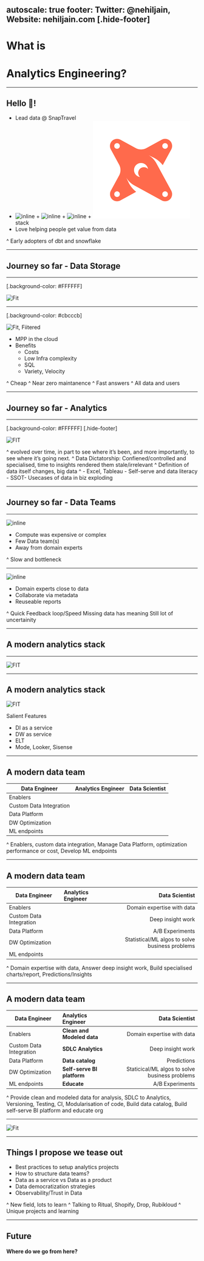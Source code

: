 autoscale: true
footer: Twitter: @nehiljain, Website: nehiljain.com
[.hide-footer]
---


# What is
# Analytics Engineering?

---

## Hello 👋!

- Lead data @ SnapTravel
- ![inline](https://nehiljain.com/images/stitch-icon.png) + ![inline](https://nehiljain.com/images/airflow-icon.png) + ![inline](https://surveymonkey-assets.s3.amazonaws.com/survey/280222649/324d7fd3-51ee-4548-91f7-a1dffbd9b555.png) + ![inline](https://raw.githubusercontent.com/PrefectHQ/prefect/master/docs/.vuepress/public/logos/dbt.png) stack
- Love helping people get value from data



^ Early adopters of dbt and snowflake

---
## Journey so far - Data Storage

---

[.background-color: #FFFFFF]

![Fit](https://nehiljain.com/images/journey-cdw2.png)

---

[.background-color: #cbcccb]

![Fit, Fiitered](https://nehiljain.com/images/journey-cdw-faded.png)

- MPP in the cloud
- Benefits
  - Costs
  - Low Infra complexity
  - SQL
  - Variety, Velocity


^ Cheap
^ Near zero maintanence
^ Fast answers
^ All data and users

---

## Journey so far - Analytics

---

[.background-color: #FFFFFF]
[.hide-footer]

![FIT](https://nehiljain.com/images/journey-analytics.png)


^ evolved over time, in part to see where it’s been, and more importantly, to see where it’s going next.
^ Data Dictatorship: Confiened/controlled and specialised, time to insights rendered them stale/irrelevant
^ Definition of data itself changes, big data
^ - Excel, Tableau - Self-serve and data literacy - SSOT- Usecases of data in biz exploding

---

## Journey so far - Data Teams

---

![inline](https://nehiljain.com/images/data-team-old.png)

- Compute was expensive or complex
- Few Data team(s)
- Away from domain experts

^ Slow and bottleneck

---

![inline](https://nehiljain.com/images/data-team-new.png)


- Domain experts close to data
- Collaborate via metadata
- Reuseable reports


^ Quick Feedback loop/Speed
Missing data has meaning
Still lot of uncertainity

---

## A modern analytics stack

---

![FIT](https://blog.getdbt.com/content/images/downloaded_images/What--exactly--is-dbt-/1-BogoeTTK1OXFU1hPfUyCFw.png)

---

## A modern analytics stack

![FIT](https://blog.getdbt.com/content/images/downloaded_images/What--exactly--is-dbt-/1-BogoeTTK1OXFU1hPfUyCFw.png)

Salient Features
- DI as a service
- DW as service
- ELT
- Mode, Looker, Sisense

---

## A modern data team

| Data Engineer | Analytics Engineer  | Data Scientist  |
-----------| :----------- | -----------: |
Enablers       |          |
Custom Data Integration       |   |
Data Platform       |     |
DW Optimization       |   |
ML endpoints       |    |


^ Enablers,
custom data integration,
Manage Data Platform,
optimization performance or cost,
Develop ML endpoints

---

## A modern data team

| Data Engineer | Analytics Engineer  | Data Scientist  |
-----------| :----------- | -----------: |
Enablers       |          |     Domain expertise with data
Custom Data Integration       |        |     Deep insight work
Data Platform       |          |   A/B Experiments
DW Optimization       |        |     Statistical/ML algos to solve business problems
ML endpoints       |          |

^ Domain expertise with data,
Answer deep insight work,
Build specialised charts/report,
Predictions/Insights

---


## A modern data team

| Data Engineer | Analytics Engineer  | Data Scientist  |
-----------| :----------- | -----------: |
Enablers       |     **Clean and Modeled data**    |     Domain expertise with data
Custom Data Integration       |   **SDLC Analytics**    |     Deep insight work
Data Platform       |     **Data catalog**    |     Predictions
DW Optimization       |   **Self-serve BI platform**    |     Staticical/ML algos to solve business problems
ML endpoints       |     **Educate**    | A/B Experiments

^ Provide clean and modeled data for analysis,
SDLC to Analytics,
Versioning, Testing, CI, Modularisation of code,
Build data catalog,
Build self-serve BI platform and educate org

---

![Fit](https://nehiljain.com/images/analytics-engineer-postings.gif)

---

## Things I propose we tease out

- Best practices to setup analytics projects
- How to structure data teams?
- Data as a service vs Data as a product
- Data democratization strategies
- Observability/Trust in Data


^ New field, lots to learn
^ Talking to Ritual, Shopify, Drop, Rubikloud
^ Unique projects and learning

---

## Future

#### Where do we go from here?
